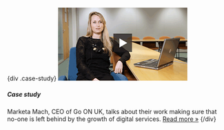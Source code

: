 {div .case-study}
[![Watch the video](/assets/images/strategy/marketa.png)](case-studies/assisted-digital/)

##### Case study

Marketa Mach, CEO of Go ON UK, talks about their work making sure that no-one is left behind by the growth of digital services. [Read more »](case-studies/assisted-digital/)
{/div}